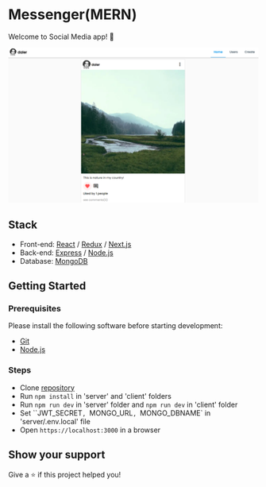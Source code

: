 # Messenger(MERN)

Welcome to Social Media app! 👋
 
![This is an image](/preview.png)

## Stack
 - Front-end: [React](https://reactjs.org/) / [Redux](https://redux.js.org/) / [Next.js](https://sass-lang.com/)
 - Back-end: [Express](https://expressjs.com/ru/) / [Node.js](https://nodejs.org/en/)
 - Database: [MongoDB](https://www.mongodb.com/)

## Getting Started

### Prerequisites

Please install the following software before starting development:
  - [Git](https://git-scm.com/downloads)
  - [Node.js](https://nodejs.org/en/download/)

### Steps
  - Clone [repository](https://github.com/daler-developer/messenger-mern)
  - Run `npm install` in 'server' and 'client' folders
  - Run `npm run dev` in 'server' folder and `npm run dev` in 'client' folder
  - Set ``JWT_SECRET`, `MONGO_URL`, `MONGO_DBNAME` in 'server/.env.local' file
  - Open `https://localhost:3000` in a browser
  
   
## Show your support

Give a ⭐️ if this project helped you!

